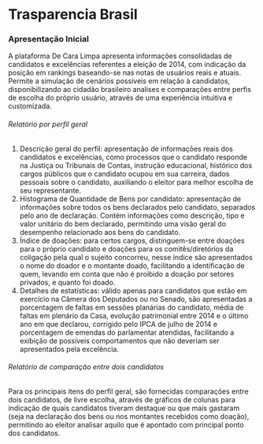 Trasparencia Brasil
===================

### Apresentação Inicial
A plataforma De Cara Limpa apresenta informações consolidadas de candidatos e excelências referentes a eleição de 2014, 
com indicação da posição em rankings baseando-se nas notas de usuários reais e atuais. Permite a simulação de cenários possíveis em relação à candidatos, 
disponibilizando ao cidadão brasileiro analises e comparações entre perfis de escolha do próprio usuário, através de uma experiência intuitiva e customizada.

###### Relatório por perfil geral
1) Descrição geral do perfil: apresentação de informações reais dos candidatos e excelências, como processos que o candidato responde na Justiça ou Tribunais de Contas, instrução educacional, histórico dos cargos públicos que o candidato ocupou em sua carreira, dados pessoais sobre o candidato, auxiliando o eleitor para melhor escolha de seu representante.
2) Histograma de Quantidade de Bens por candidato: apresentação de informações sobre todos os bens declarados pelo candidato, separados pelo ano de declaração. Contém informações como descrição, tipo e valor unitário do bem declarado, permitindo uma visão geral do desempenho relacionado aos bens do candidato.
3) Índice de doações: para certos cargos, distinguem-se entre doações para o próprio candidato e doações para os comitês/diretórios da coligação pela qual o sujeito concorreu, nesse índice são apresentados o nome do doador e o montante doado, facilitando a identificação de quem, levando em conta que não é proibido a doação por setores privados, e quanto foi doado.
4) Detalhes de estatísticas: válido apenas para candidatos que estão em exercício na Câmera dos Deputados ou no Senado, são apresentadas a porcentagem de faltas em sessões planárias do candidato, média de faltas em plenário da Casa, evolução patrimonial entre 2014 e o último ano em que declarou, corrigido pelo IPCA de julho de 2014 e porcentagem de emendas do parlamentar atendidas, facilitando a exibição de possíveis comportamentos que não deveriam ser apresentados pela excelência.

###### Relatório de comparação entre dois candidatos
Para os principais itens do perfil geral, são fornecidas comparações entre dois candidatos, de livre escolha, através de gráficos de colunas para indicação de quais candidatos tiveram destaque ou que mais gastaram (seja na declaração dos bens ou nos montantes recebidos como doação), permitindo ao eleitor analisar aquilo que é apontado com principal ponto dos candidatos.
